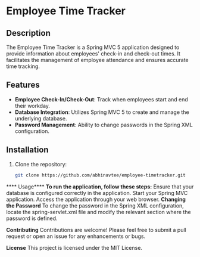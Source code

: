 # Employee Time Tracker

## Description
The Employee Time Tracker is a Spring MVC 5 application designed to provide information about employees' check-in and check-out times. It facilitates the management of employee attendance and ensures accurate time tracking.

## Features
- **Employee Check-In/Check-Out**: Track when employees start and end their workday.
- **Database Integration**: Utilizes Spring MVC 5 to create and manage the underlying database.
- **Password Management**: Ability to change passwords in the Spring XML configuration.

## Installation
1. Clone the repository:
   ```bash
   git clone https://github.com/abhinavtee/employee-timetracker.git

**** Usage****
**To run the application, follow these steps:**
Ensure that your database is configured correctly in the application.
Start your Spring MVC application.
Access the application through your web browser.
**Changing the Password**
To change the password in the Spring XML configuration, locate the spring-servlet.xml file and modify the relevant section where the password is defined.

**Contributing**
Contributions are welcome! Please feel free to submit a pull request or open an issue for any enhancements or bugs.

**License**
This project is licensed under the MIT License.
